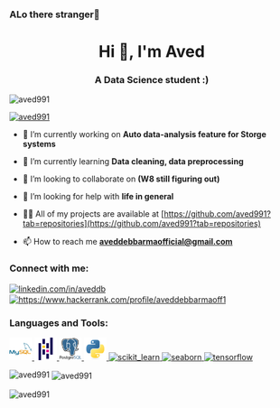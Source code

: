 ### ALo there stranger👋

<h1 align="center">Hi 👋, I'm Aved</h1>
<h3 align="center">A Data Science student :)</h3>

<p align="left"> <img src="https://komarev.com/ghpvc/?username=aved991&label=Profile%20views&color=0e75b6&style=flat" alt="aved991" /> </p>

<p align="left"> <a href="https://github.com/ryo-ma/github-profile-trophy"><img src="https://github-profile-trophy.vercel.app/?username=aved991" alt="aved991" /></a> </p>

- 🔭 I’m currently working on **Auto data-analysis feature for Storge systems**

- 🌱 I’m currently learning **Data cleaning, data preprocessing**

- 👯 I’m looking to collaborate on **(W8 still figuring out)**

- 🤝 I’m looking for help with **life in general**

- 👨‍💻 All of my projects are available at [https://github.com/aved991?tab=repositories](https://github.com/aved991?tab=repositories)

- 📫 How to reach me **aveddebbarmaofficial@gmail.com**

<h3 align="left">Connect with me:</h3>
<p align="left">
<a href="https://linkedin.com/in/linkedin.com/in/aveddb" target="blank"><img align="center" src="https://raw.githubusercontent.com/rahuldkjain/github-profile-readme-generator/master/src/images/icons/Social/linked-in-alt.svg" alt="linkedin.com/in/aveddb" height="30" width="40" /></a>
<a href="https://www.hackerrank.com/https://www.hackerrank.com/profile/aveddebbarmaoff1" target="blank"><img align="center" src="https://raw.githubusercontent.com/rahuldkjain/github-profile-readme-generator/master/src/images/icons/Social/hackerrank.svg" alt="https://www.hackerrank.com/profile/aveddebbarmaoff1" height="30" width="40" /></a>
</p>

<h3 align="left">Languages and Tools:</h3>
<p align="left"> <a href="https://www.mysql.com/" target="_blank" rel="noreferrer"> <img src="https://raw.githubusercontent.com/devicons/devicon/master/icons/mysql/mysql-original-wordmark.svg" alt="mysql" width="40" height="40"/> </a> <a href="https://pandas.pydata.org/" target="_blank" rel="noreferrer"> <img src="https://raw.githubusercontent.com/devicons/devicon/2ae2a900d2f041da66e950e4d48052658d850630/icons/pandas/pandas-original.svg" alt="pandas" width="40" height="40"/> </a> <a href="https://www.postgresql.org" target="_blank" rel="noreferrer"> <img src="https://raw.githubusercontent.com/devicons/devicon/master/icons/postgresql/postgresql-original-wordmark.svg" alt="postgresql" width="40" height="40"/> </a> <a href="https://www.python.org" target="_blank" rel="noreferrer"> <img src="https://raw.githubusercontent.com/devicons/devicon/master/icons/python/python-original.svg" alt="python" width="40" height="40"/> </a> <a href="https://scikit-learn.org/" target="_blank" rel="noreferrer"> <img src="https://upload.wikimedia.org/wikipedia/commons/0/05/Scikit_learn_logo_small.svg" alt="scikit_learn" width="40" height="40"/> </a> <a href="https://seaborn.pydata.org/" target="_blank" rel="noreferrer"> <img src="https://seaborn.pydata.org/_images/logo-mark-lightbg.svg" alt="seaborn" width="40" height="40"/> </a> <a href="https://www.tensorflow.org" target="_blank" rel="noreferrer"> <img src="https://www.vectorlogo.zone/logos/tensorflow/tensorflow-icon.svg" alt="tensorflow" width="40" height="40"/> </a> </p>

<p><img align="left" src="https://github-readme-stats.vercel.app/api/top-langs?username=aved991&show_icons=true&locale=en&layout=compact" alt="aved991" /></p>

<p>&nbsp;<img align="center" src="https://github-readme-stats.vercel.app/api?username=aved991&show_icons=true&locale=en" alt="aved991" /></p>

<p><img align="center" src="https://github-readme-streak-stats.herokuapp.com/?user=aved991&" alt="aved991" /></p>
